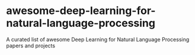 # awesome-deep-learning-for-natural-language-processing
A curated list of awesome Deep Learning for Natural Language Processing papers and projects
